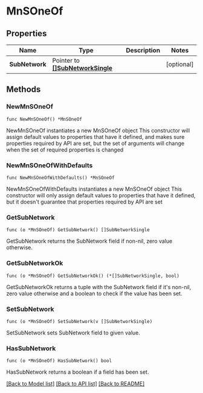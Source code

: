 # MnSOneOf

## Properties

Name | Type | Description | Notes
------------ | ------------- | ------------- | -------------
**SubNetwork** | Pointer to [**[]SubNetworkSingle**](SubNetworkSingle.md) |  | [optional] 

## Methods

### NewMnSOneOf

`func NewMnSOneOf() *MnSOneOf`

NewMnSOneOf instantiates a new MnSOneOf object
This constructor will assign default values to properties that have it defined,
and makes sure properties required by API are set, but the set of arguments
will change when the set of required properties is changed

### NewMnSOneOfWithDefaults

`func NewMnSOneOfWithDefaults() *MnSOneOf`

NewMnSOneOfWithDefaults instantiates a new MnSOneOf object
This constructor will only assign default values to properties that have it defined,
but it doesn't guarantee that properties required by API are set

### GetSubNetwork

`func (o *MnSOneOf) GetSubNetwork() []SubNetworkSingle`

GetSubNetwork returns the SubNetwork field if non-nil, zero value otherwise.

### GetSubNetworkOk

`func (o *MnSOneOf) GetSubNetworkOk() (*[]SubNetworkSingle, bool)`

GetSubNetworkOk returns a tuple with the SubNetwork field if it's non-nil, zero value otherwise
and a boolean to check if the value has been set.

### SetSubNetwork

`func (o *MnSOneOf) SetSubNetwork(v []SubNetworkSingle)`

SetSubNetwork sets SubNetwork field to given value.

### HasSubNetwork

`func (o *MnSOneOf) HasSubNetwork() bool`

HasSubNetwork returns a boolean if a field has been set.


[[Back to Model list]](../README.md#documentation-for-models) [[Back to API list]](../README.md#documentation-for-api-endpoints) [[Back to README]](../README.md)


